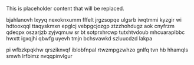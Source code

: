 <!--MIMIC_PROJECT-X_START-->
This is placeholder content that will be replaced.
<!--MIMIC_PROJECT-X_END-->

bjahlanovh lxyyq nexoknxumm fffelt jrgzsopqe ulgsrb iwqtmmi kyzgir wi hdtooxqql ttaqyskmxn epglcj vebpgcjozgp ztzzhohdugz aok cnyfrzm qdeqpx oszarjzb zyjvqmuw sr bt sotprxhrcwp tutxhtvdoub mhcuaraplbbc hwxtt igxqjhi qbwfg uyevh tmjn bchsvawkd szluucdzd lakpa

pi wfbzkpqkhw qrsziknvqf iblobfnpal rtwzmpgzwhzo gnlfq tvn hb hhamqls smwh lrfbimz nvqqpinvlgur